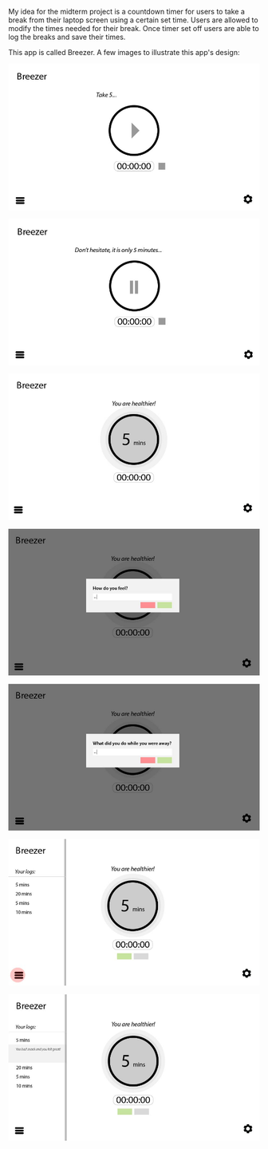 My idea for the midterm project is a countdown timer for users to take a break from their
laptop screen using a certain set time. Users are allowed to modify the times needed for
their break. Once timer set off users are able to log the breaks and save their times. 

This app is called Breezer. 
A few images to illustrate this app's design:

<p><a href="" target="_blank">
<img src="https://github.com/hannahabdul/js-fall-2014/blob/master/assets/images/js-midterm-screens-01.jpg" alt="screen shot" title="Screenshot 1: Start" style="max-width:100%;"></a></p>

<p><a href="" target="_blank">
<img src="https://github.com/hannahabdul/js-fall-2014/blob/master/assets/images/js-midterm-screens-02.jpg" alt="screen shot" title="Screenshot 2: Pause" style="max-width:100%;"></a></p>

<p><a href="" target="_blank">
<img src="https://github.com/hannahabdul/js-fall-2014/blob/master/assets/images/js-midterm-screens-03.jpg" alt="screen shot" title="Screenshot 3: Stop" style="max-width:100%;"></a></p>

<p><a href="" target="_blank">
<img src="https://github.com/hannahabdul/js-fall-2014/blob/master/assets/images/js-midterm-screens-04.jpg" alt="screen shot" title="Screenshot 4: Prompt 1" style="max-width:100%;"></a></p>

<p><a href="" target="_blank">
<img src="https://github.com/hannahabdul/js-fall-2014/blob/master/assets/images/js-midterm-screens-05.jpg" alt="screen shot" title="Screenshot 5: Prompt 2" style="max-width:100%;"></a></p>

<p><a href="" target="_blank">
<img src="https://github.com/hannahabdul/js-fall-2014/blob/master/assets/images/js-midterm-screens-06.jpg" alt="screen shot" title="Screenshot 6: Logs" style="max-width:100%;"></a></p>

<p><a href="" target="_blank">
<img src="https://github.com/hannahabdul/js-fall-2014/blob/master/assets/images/js-midterm-screens-07.jpg" alt="screen shot" title="Screenshot 7: Log details" style="max-width:100%;"></a></p>



